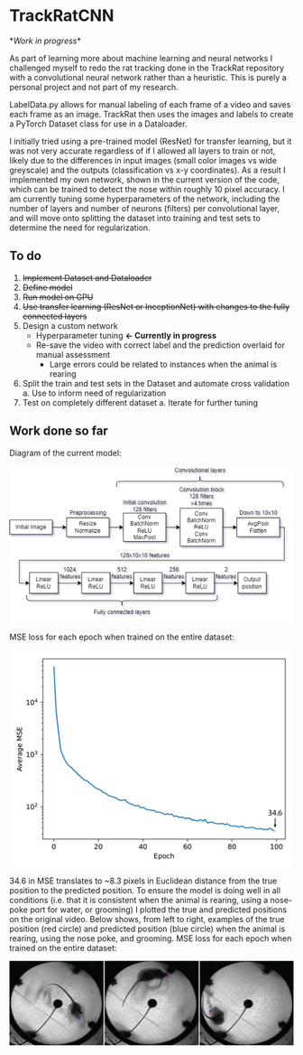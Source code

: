 # TrackRatCNN 

\**Work in progress*\*
 
As part of learning more about machine learning and neural networks I challenged myself to redo the rat tracking done in the TrackRat repository with a convolutional neural network rather than a heuristic. This is purely a personal project and not part of my research.

LabelData.py allows for manual labeling of each frame of a video and saves each frame as an image. TrackRat then uses the images and labels to create a PyTorch Dataset class for use in a Dataloader. 

I initially tried using a pre-trained model (ResNet) for transfer learning, but it was not very accurate regardless of if I allowed all layers to train or not, likely due to the differences in input images (small color images vs wide greyscale) and the outputs (classification vs x-y coordinates). As a result I implemented my own network, shown in the current version of the code, which can be trained to detect the nose within roughly 10 pixel accuracy. I am currently tuning some hyperparameters of the network, including the number of layers and number of neurons (filters) per convolutional layer, and will move onto splitting the dataset into training and test sets to determine the need for regularization. 

## To do
1. ~~Implement Dataset and Dataloader~~
2. ~~Define model~~
3. ~~Run model on GPU~~
4. ~~Use transfer learning (ResNet or InceptionNet) with changes to the fully connected layers~~
5. Design a custom network 
   - Hyperparameter tuning **&larr; Currently in progress**
   - Re-save the video with correct label and the prediction overlaid for manual assessment
      - Large errors could be related to instances when the animal is rearing
6. Split the train and test sets in the Dataset and automate cross validation
  a. Use to inform need of regularization
7. Test on completely different dataset
  a. Iterate for further tuning

## Work done so far
Diagram of the current model:
<p align="center">
  <img src="https://github.com/richyyun/TrackRatCNN/blob/main/Diagram_20220522.png" />
</p>

MSE loss for each epoch when trained on the entire dataset:
<p align="center">
  <img width="500" src="https://github.com/richyyun/TrackRatCNN/blob/main/Losses.png" />
</p>

34.6 in MSE translates to ~8.3 pixels in Euclidean distance from the true position to the predicted position. To ensure the model is doing well in all conditions (i.e. that it is consistent when the animal is rearing, using a nose-poke port for water, or grooming) I plotted the true and predicted positions on the original video. Below shows, from left to right, examples of the true position (red circle) and predicted position (blue circle) when the animal is rearing, using the nose poke, and grooming.
MSE loss for each epoch when trained on the entire dataset:
<p align="center">
  <img src="https://github.com/richyyun/TrackRatCNN/blob/main/Predictions.png" />
</p>

